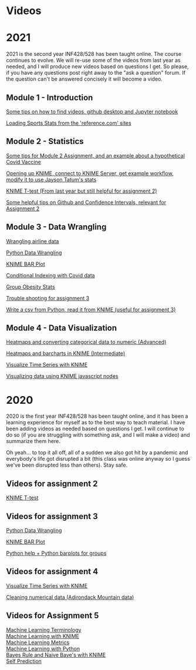 # Videos

# 2021

2021 is the second year INF428/528 has been taught online.  The course continues to evolve.  We will re-use some of the videos from last year as needed, and I will produce new videos based on questions I get.  So please, if you have any questions post right away to the "ask a question" forum.  If the question can't be answered concisely it will become a video.  

## Module 1 - Introduction

[Some tips on how to find videos, github desktop and Jupyter notebook](https://youtu.be/8Ti2z-OV-6M0)  

[Loading Sports Stats from the 'reference.com' sites](https://youtu.be/3F5YFQ7L9dg)

## Module 2 - Statistics

[Some tips for Module 2 Assignment, and an example about a hypothetical Covid Vaccine](
https://youtu.be/yChmx3XXYhU)

[Opening up KNIME, connect to KNIME Server, get example workflow, modify it to use Jayson Tatum's stats](https://youtu.be/fig_xwAirZw)

[KNIME T-test (From last year but still helpful for assignment 2)](https://www.youtube.com/watch?v=EOeGnLEBJrw)

[Some helpful tips on Github and Confidence Intervals, relevant for Assignment 2](https://youtu.be/l6bo6tbz8R4)

## Module 3 - Data Wrangling

[Wrangling airline data](https://youtu.be/O5h6cNkqFXM)

[Python Data Wrangling](https://www.youtube.com/watch?v=F1pbHwRbnnQ)

[KNIME BAR Plot](https://www.youtube.com/watch?v=EWJGUu98C6s)  

[Conditional Indexing with Covid data](https://youtu.be/iQG88w8EG-c)

[Group Obesity Stats](https://youtu.be/_GJWo9kXC9E)

[Trouble shooting for assignment 3](https://youtu.be/H-ddBH0BnBc)

[Write a csv from Python, read it from KNIME (useful for assignment 3)](https://youtu.be/F2mJrOGUtKw)

## Module 4 - Data Visualization

[Heatmaps and converting categorical data to numeric (Advanced)](https://www.youtube.com/watch?v=-rNag2C6cS4)

[Heatmaps and barcharts in KNIME (Intermediate)](https://youtu.be/dudv1CQao5o)

[Visualize Time Series with KNIME](https://youtu.be/bDBsVp4yZoc) 

[Visualizing data using KNIME javascript nodes](https://www.youtube.com/watch?v=V9gYJJrnvB0)

# 2020

2020 is the first year INF428/528 has been taught online, and it has been a learning experience for myself as to the best way to teach material.  I have been adding videos as needed based on questions I get.  I will continue to do so (if you are struggling with something ask, and I will make a video) and summarize them here.   

Oh yeah... to top it all off, all of a sudden we also got hit by a pandemic and everybody's life got disrupted a bit (this class was online anyway so I guess we've been disrupted less than others).  Stay safe.  

## Videos for assignment 2

[KNIME T-test](https://www.youtube.com/watch?v=EOeGnLEBJrw)

## Videos for assignment 3  

[Python Data Wrangling](https://www.youtube.com/watch?v=F1pbHwRbnnQ)

[KNIME BAR Plot](https://www.youtube.com/watch?v=EWJGUu98C6s)  

[Python help + Python barplots for groups](https://www.youtube.com/watch?v=nk4curR3H_E&t=13s)  

## Videos for assignment 4

[Visualize Time Series with KNIME](https://youtu.be/bDBsVp4yZoc)  

[Cleaning numerical data (Adirondack Mountain data)](https://www.youtube.com/watch?v=iHOgT2xMlTg) 

## Videos for Assignment 5

[Machine Learning Terminology](https://www.youtube.com/watch?v=KjvKfRTH7Ac&t=2s)  
[Machine Learning with KNIME](https://youtu.be/KdGyOyhZ40s)  
[Machine Learning Metrics](https://www.youtube.com/watch?v=LS6BSL4mKM0&t=1s)  
[Machine Learning with Python](https://www.youtube.com/watch?v=qQm4MWHd6N8&t=3s)  
[Bayes Rule and Naive Baye's with KNIME](https://youtu.be/_INtXMJfQ-M)   
[Self Prediction](https://www.youtube.com/watch?v=5fxB3XPY0CU)   



